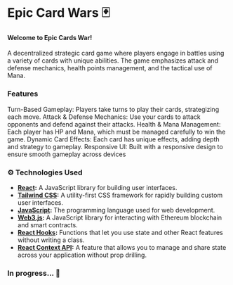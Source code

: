 # Epic Card Wars 🃏

#### Welcome to Epic Cards War!
A decentralized strategic card game where players engage in battles using a variety of cards with unique abilities. The game emphasizes attack and defense mechanics, health points management, and the tactical use of Mana.

### Features
Turn-Based Gameplay: Players take turns to play their cards, strategizing each move.
Attack & Defense Mechanics: Use your cards to attack opponents and defend against their attacks.
Health & Mana Management: Each player has HP and Mana, which must be managed carefully to win the game.
Dynamic Card Effects: Each card has unique effects, adding depth and strategy to gameplay.
Responsive UI: Built with a responsive design to ensure smooth gameplay across devices

### ⚙️ Technologies Used

- **[React](https://react.dev/):** A JavaScript library for building user interfaces.
- **[Tailwind CSS](https://tailwindcss.com/):** A utility-first CSS framework for rapidly building custom user interfaces.
- **[JavaScript](https://developer.mozilla.org/en-US/docs/Web/JavaScript):** The programming language used for web development.
- **[Web3.js](https://web3js.org/):** A JavaScript library for interacting with Ethereum blockchain and smart contracts.
- **[React Hooks](https://react.dev/reference/react):** Functions that let you use state and other React features without writing a class.
- **[React Context API](https://react.dev/reference/react/Context):** A feature that allows you to manage and share state across your application without prop drilling.

### In progress... 🚧

